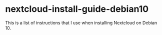 # nextcloud-install-guide-debian10
This is a list of instructions that I use when installing Nextcloud on Debian 10.
